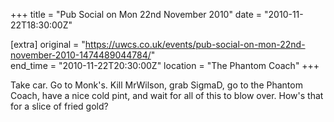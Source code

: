 +++
title = "Pub Social on Mon 22nd November 2010"
date = "2010-11-22T18:30:00Z"

[extra]
original = "https://uwcs.co.uk/events/pub-social-on-mon-22nd-november-2010-1474489044784/"    
end_time = "2010-11-22T20:30:00Z"
location = "The Phantom Coach"
+++

Take car. Go to Monk's. Kill MrWilson, grab SigmaD, go to the Phantom Coach, have a nice cold pint, and wait for all of this to blow over. How's that for a slice of fried gold?

